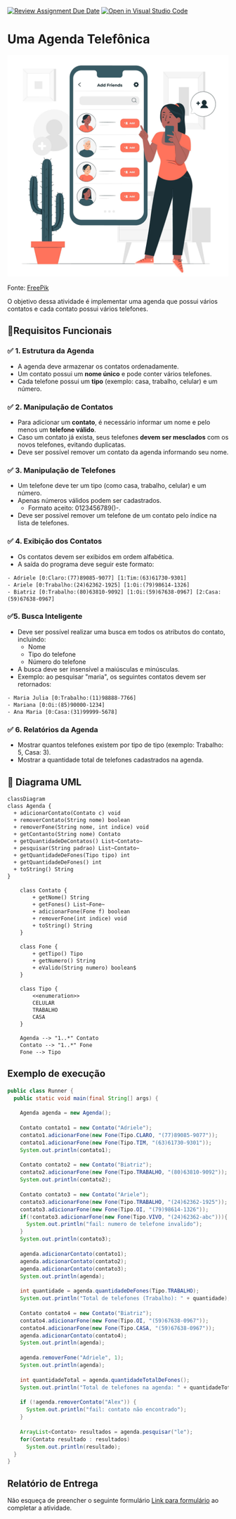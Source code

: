 [![Review Assignment Due Date](https://classroom.github.com/assets/deadline-readme-button-22041afd0340ce965d47ae6ef1cefeee28c7c493a6346c4f15d667ab976d596c.svg)](https://classroom.github.com/a/9-1gs2L5)
[![Open in Visual Studio Code](https://classroom.github.com/assets/open-in-vscode-2e0aaae1b6195c2367325f4f02e2d04e9abb55f0b24a779b69b11b9e10269abc.svg)](https://classroom.github.com/online_ide?assignment_repo_id=18178350&assignment_repo_type=AssignmentRepo)
# Uma Agenda Telefônica
![contato](agenda.jpg)

Fonte: <a href="https://www.freepik.com/free-vector/add-friends-concept-illustration_13247148.htm#fromView=search&page=1&position=33&uuid=ab7e4751-9b50-441c-804b-d32097fca36c&query=phone+contact" target="_blank">FreePik</a>

O objetivo dessa atividade é implementar uma agenda que possui vários contatos e cada contato possui vários telefones.

## 🎯Requisitos Funcionais

### ✅ 1. Estrutura da Agenda
- A agenda deve armazenar os contatos ordenadamente.
- Um contato possui um **nome único** e pode conter vários telefones.
- Cada telefone possui um **tipo** (exemplo: casa, trabalho, celular) e um número.

### ✅ 2. Manipulação de Contatos
- Para adicionar um **contato**, é necessário informar um nome e pelo menos um **telefone válido**.
- Caso um contato já exista, seus telefones **devem ser mesclados** com os novos telefones, evitando duplicatas.
- Deve ser possível remover um contato da agenda informando seu nome.

### ✅ 3. Manipulação de Telefones
- Um telefone deve ter um tipo (como casa, trabalho, celular) e um número.
- Apenas números válidos podem ser cadastrados.
  - Formato aceito: 0123456789()-.
- Deve ser possível remover um telefone de um contato pelo índice na lista de telefones.

### ✅ 4. Exibição dos Contatos
- Os contatos devem ser exibidos em ordem alfabética.
- A saída do programa deve seguir este formato:

```
- Adriele [0:Claro:(77)89085-9077] [1:Tim:(63)61730-9301]
- Ariele [0:Trabalho:(24)62362-1925] [1:Oi:(79)98614-1326]
- Biatriz [0:Trabalho:(80)63810-9092] [1:Oi:(59)67638-0967] [2:Casa:(59)67638-0967]
```


### ✅5. Busca Inteligente
- Deve ser possível realizar uma busca em todos os atributos do contato, incluindo:
  - Nome
  - Tipo do telefone
  - Número do telefone
- A busca deve ser insensível a maiúsculas e minúsculas.
- Exemplo: ao pesquisar "maria", os seguintes contatos devem ser retornados:
```
- Maria Julia [0:Trabalho:(11)98888-7766]
- Mariana [0:Oi:(85)90000-1234]
- Ana Maria [0:Casa:(31)99999-5678]
```

### ✅ 6. Relatórios da Agenda
- Mostrar quantos telefones existem por tipo de tipo (exemplo: Trabalho: 5, Casa: 3).
- Mostrar a quantidade total de telefones cadastrados na agenda.

## 🧱 Diagrama UML
```mermaid
classDiagram
class Agenda {
  + adicionarContato(Contato c) void
  + removerContato(String nome) boolean
  + removerFone(String nome, int indice) void 
  + getContanto(String nome) Contato
  + getQuantidadeDeContatos() List~Contato~
  + pesquisar(String padrao) List~Contato~ 
  + getQuantidadeDeFones(Tipo tipo) int
  + getQuantidadeDeFones() int
  + toString() String
}

    class Contato {
        + getNome() String
        + getFones() List~Fone~ 
        + adicionarFone(Fone f) boolean
        + removerFone(int indice) void
        + toString() String
    }

    class Fone {
        + getTipo() Tipo
        + getNumero() String
        + eValido(String numero) boolean$
    }

    class Tipo {
        <<enumeration>>
        CELULAR
        TRABALHO
        CASA
    }

    Agenda --> "1..*" Contato
    Contato --> "1..*" Fone
    Fone --> Tipo
```

## Exemplo de execução 
```java
public class Runner {
  public static void main(final String[] args) {

    Agenda agenda = new Agenda();

    Contato contato1 = new Contato("Adriele");
    contato1.adicionarFone(new Fone(Tipo.CLARO, "(77)89085-9077"));
    contato1.adicionarFone(new Fone(Tipo.TIM, "(63)61730-9301"));
    System.out.println(contato1);

    Contato contato2 = new Contato("Biatriz");
    contato2.adicionarFone(new Fone(Tipo.TRABALHO, "(80)63810-9092"));
    System.out.println(contato2);

    Contato contato3 = new Contato("Ariele");
    contato3.adicionarFone(new Fone(Tipo.TRABALHO, "(24)62362-1925"));
    contato3.adicionarFone(new Fone(Tipo.OI, "(79)98614-1326"));
    if(!contato3.adicionarFone(new Fone(Tipo.VIVO, "(24)62362-abc"))){
      System.out.println("fail: numero de telefone invalido");
    }
    System.out.println(contato3);

    agenda.adicionarContato(contato1);
    agenda.adicionarContato(contato2);
    agenda.adicionarContato(contato3);
    System.out.println(agenda);

    int quantidade = agenda.quantidadeDeFones(Tipo.TRABALHO);
    System.out.println("Total de telefones (Trabalho): " + quantidade);

    Contato contato4 = new Contato("Biatriz");
    contato4.adicionarFone(new Fone(Tipo.OI, "(59)67638-0967"));
    contato4.adicionarFone(new Fone(Tipo.CASA, "(59)67638-0967"));
    agenda.adicionarContato(contato4);
    System.out.println(agenda);

    agenda.removerFone("Adriele", 1);
    System.out.println(agenda);

    int quantidadeTotal = agenda.quantidadeTotalDeFones();
    System.out.println("Total de telefones na agenda: " + quantidadeTotal);

    if (!agenda.removerContato("Alex")) {
      System.out.println("fail: contato não encontrado");
    }

    ArrayList<Contato> resultados = agenda.pesquisar("le");
    for(Contato resultado : resultados)
      System.out.println(resultado);
  }
}
```

## Relatório de Entrega

Não esqueça de preencher o seguinte formulário [Link para formulário](https://forms.gle/81riKF8hJvhcyKoy9) ao completar a atividade.
